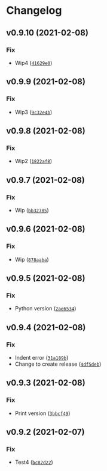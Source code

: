 # Changelog

<!--next-version-placeholder-->

## v0.9.10 (2021-02-08)
### Fix
* Wip4 ([`41629e0`](https://github.com/morpheus65535/pipeline-test/commit/41629e0f3a12e9b82144496b5e2186212290d2f0))

## v0.9.9 (2021-02-08)
### Fix
* Wip3 ([`9c32e4b`](https://github.com/morpheus65535/pipeline-test/commit/9c32e4b879a6dade9eb4bddbaa43db77c969b82b))

## v0.9.8 (2021-02-08)
### Fix
* Wip2 ([`1822af8`](https://github.com/morpheus65535/pipeline-test/commit/1822af8bd493b02ac09b3e940066f2ba348b1368))

## v0.9.7 (2021-02-08)
### Fix
* Wip ([`bb32785`](https://github.com/morpheus65535/pipeline-test/commit/bb32785bea13fa3c5d1f8abc70c0c324d95739d7))

## v0.9.6 (2021-02-08)
### Fix
* Wip ([`878aaba`](https://github.com/morpheus65535/pipeline-test/commit/878aabaab63c469f5e7af7c900bb7a9b1382e939))

## v0.9.5 (2021-02-08)
### Fix
* Python version ([`2ae6534`](https://github.com/morpheus65535/pipeline-test/commit/2ae6534e546aa556db87caadab028fb0e9a84280))

## v0.9.4 (2021-02-08)
### Fix
* Indent error ([`31a189b`](https://github.com/morpheus65535/pipeline-test/commit/31a189b5bec8376acb09a6a1ca52720ee7395714))
* Change to create release ([`4df5deb`](https://github.com/morpheus65535/pipeline-test/commit/4df5deb9756de8c68b729d8509952bfd70baff6a))

## v0.9.3 (2021-02-08)
### Fix
* Print version ([`3bbcf49`](https://github.com/morpheus65535/pipeline-test/commit/3bbcf4932eb499102538f45f051b36652d123e80))

## v0.9.2 (2021-02-07)
### Fix
* Test4 ([`bc82d22`](https://github.com/morpheus65535/pipeline-test/commit/bc82d22f6efb24c5f381f556cf5ae0efc58f9785))
